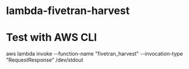 # lambda-fivetran-harvest

# Test with AWS CLI
aws lambda invoke --function-name "fivetran_harvest" --invocation-type "RequestResponse" /dev/stdout
